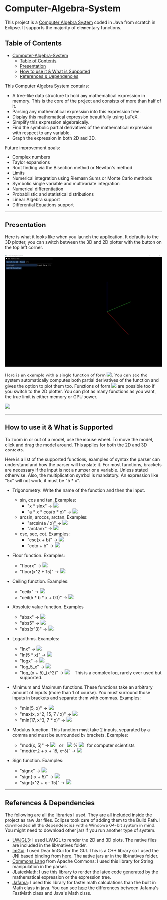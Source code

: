 # Computer-Algebra-System

This project is a [Computer Algebra System](https://en.wikipedia.org/wiki/Computer_algebra_system) coded in Java from
scratch in Eclipse. It supports the majority of elementary functions.

## Table of Contents

- [Computer-Algebra-System](#computer-algebra-system)
    - [Table of Contents](#table-of-contents)
    - [Presentation](#presentation)
    - [How to use it & What is Supported](#how-to-use-it--what-is-supported)
    - [References & Dependencies](#references--dependencies)

This Computer Algebra System contains:

* A tree-like data structure to hold any mathematical expression in memory. This is the core of the project and consists
  of more than half of it.
* Parsing any mathematical expression into this expression tree.
* Display this mathematical expression beautifully using LaTeX.
* Simplify this expression algebraically.
* Find the symbolic partial derivatives of the mathematical expression with respect to any variable.
* Graph the expression in both 2D and 3D.

Future improvement goals:

* Complex numbers
* Taylor expansions
* Root finding via the Bisection method or Newton's method
* Limits
* Numerical integration using Riemann Sums or Monte Carlo methods
* Symbolic single variable and multivariate integration
* Numerical differentiation
* Probabilistic and statistical distributions
* Linear Algebra support
* Differential Equations support

___

## Presentation

Here is what it looks like when you launch the application. It defaults to the 3D plotter, you can switch between the 3D
and 2D plotter with the button on the top left corner.

![](demo/start.jpg)

Here is an example with a single function of
form <img src="https://render.githubusercontent.com/render/math?math=z=f(x,y)">. You can see the system automatically
computes both partial derivatives of the function and gives the option to plot them too. Functions of
form <img src="https://render.githubusercontent.com/render/math?math=y=f(x)"> are possible too if you switch to the 2D
plotter. You can plot as many functions as you want, the true limit is either memory or GPU power.

![](demo/CAS_3D_DEMO1.gif)

___

## How to use it & What is Supported

To zoom in or out of a model, use the mouse wheel. To move the model, click and drag the model around. This applies for
both the 2D and 3D contexts.

Here is a list of the supported functions, examples of syntax the parser can understand and how the parser will
translate it. For most functions, brackets are necessary if the input is not a number or a variable. Unless stated
otherwise. Also, the multiplication symbol is mandatory. An expression like "5x" will not work, it must be "5 * x".

* Trigonometry: Write the name of the function and then the input.
    * sin, cos and tan. Examples:
        * "x * sinx" &rarr; <img src="https://render.githubusercontent.com/render/math?math=x\sin{x}">
        * "a * x * cos(b * x)" &rarr; <img src="https://render.githubusercontent.com/render/math?math=ax\cos{(bx)}">
    * arcsin, arccos, arctan. Examples:
        * "arcsin(a / x)"
          &rarr; <img src="https://render.githubusercontent.com/render/math?math=\sin^{-1}{\left(\frac{a}{x}\right)}">
        * "arctanx" &rarr; <img src="https://render.githubusercontent.com/render/math?math=\tan^{-1}{x}">
    * csc, sec, cot. Examples:
        * "csc(x + b)" &rarr; <img src="https://render.githubusercontent.com/render/math?math=\csc{(x%2Bb)}">
        * "cotx + b" &rarr; <img src="https://render.githubusercontent.com/render/math?math=\cot{x} %2B b">


* Floor function. Examples:
    * "floorx" &rarr; <img src="https://render.githubusercontent.com/render/math?math=\lfloor x \rfloor">
    * "floor(x^2 + 15)"
      &rarr; <img src="https://render.githubusercontent.com/render/math?math=\lfloor x^{2} %2B 15 \rfloor">
* Ceiling function. Examples:
    * "ceilx" &rarr; <img src="https://render.githubusercontent.com/render/math?math=\lceil x \rceil">
    * "ceil(5 * b * x + 0.1)"
      &rarr; <img src="https://render.githubusercontent.com/render/math?math=\lceil 5bx %2B 0.1 \rceil">
* Absolute value function. Examples:
    * "absx" &rarr; <img src="https://render.githubusercontent.com/render/math?math=\lvert x \rvert">
    * "abs5" &rarr; <img src="https://render.githubusercontent.com/render/math?math=\lvert 5 \rvert">
    * "abs(x^3)" &rarr; <img src="https://render.githubusercontent.com/render/math?math=\lvert x^{3} \rvert">
* Logarithms. Examples:
    * "lnx" &rarr; <img src="https://render.githubusercontent.com/render/math?math=\ln{x}">
    * "ln(5 * x)" &rarr; <img src="https://render.githubusercontent.com/render/math?math=\ln{(5x)}">
    * "logx" &rarr; <img src="https://render.githubusercontent.com/render/math?math=\log_10{x}">
    * "log_5_x" &rarr; <img src="https://render.githubusercontent.com/render/math?math=\log_5{x}">
    * "log_(x + 5)_(x^2)" &rarr; <img src="https://render.githubusercontent.com/render/math?math=\log_{(x%2B5)}{(x^2)}">
      &nbsp;&nbsp; This is a complex log, rarely ever used but supported.
* Minimum and Maximum functions. These functions take an arbitrary amount of inputs (more than 1 of course). You must
  surround those inputs in brackets and separate them with commas. Examples:
    * "min(5, x)" &rarr; <img src="https://render.githubusercontent.com/render/math?math=\max{(5,x)}">
    * "max(x, x^2, 15, 7 / x)"
      &rarr; <img src="https://render.githubusercontent.com/render/math?math=\max{\left(x, x^{2}, 15, \frac{7}{x}\right)}">
    * "min(17, x^3, 7 * x)"
      &rarr; <img src="https://render.githubusercontent.com/render/math?math=\min{\left(17, x^{3}, 7x\right)}">
* Modulus function. This function must take 2 inputs, separated by a comma and must be surrounded by brackets. Examples:
    * "mod(x, 5)" &rarr; <img src="https://render.githubusercontent.com/render/math?math=\mod{(x,5)}"> &nbsp; or
      &nbsp; <img src="https://render.githubusercontent.com/render/math?math=x">
      % <img src="https://render.githubusercontent.com/render/math?math=5"> &nbsp; for computer scientists
    * "mod(x^2 + x + 15, x^3)"
      &rarr; <img src="https://render.githubusercontent.com/render/math?math=\mod{(x^{2} %2B x %2B 15, x^{3})}">
* Sign function. Examples:
    * "signx" &rarr; <img src="https://render.githubusercontent.com/render/math?math=\sign{x}">
    * "sign(-x + 5)" &rarr; <img src="https://render.githubusercontent.com/render/math?math=\sign{(-x%2B5)}">
    * "sign(x^2 + x - 15)"
      &rarr; <img src="https://render.githubusercontent.com/render/math?math=\sign{(x^2 %2B x - 15)}">

___

## References & Dependencies

The following are all the libraries I used. They are all included inside the project as raw Jar files. Eclipse took care
of adding them to the Build Path. I downloaded all the dependencies with a Windows 64-bit system in mind. You might need
to download other jars if you run another type of system.

* [LWJGL3](https://www.lwjgl.org/): I used LWJGL to render the 2D and 3D plots. The native files are included in the
  lib/natives folder.
* [ImGui](https://github.com/ocornut/imgui): I used Dear ImGui for the GUI. This is a C++ library so I used the JNI
  based binding from [here](https://github.com/SpaiR/imgui-java). The native jars ar in the lib/natives folder.
* [Commons Lang](http://commons.apache.org/proper/commons-lang/) from Apache Commons: I used this library for String
  manipulation in the parser.
* [JLatexMath](https://github.com/opencollab/jlatexmath): I use this library to render the latex code generated by the
  mathematical expression or the expression tree.
* [Jafama](https://github.com/jeffhain/jafama): I used this library for faster math calculations than the built in Math
  class in java. You can see [here](https://www.element84.com/blog/improving-java-math-performance-with-jafama) the
  differences between Jafama's FastMath class and Java's Math class.